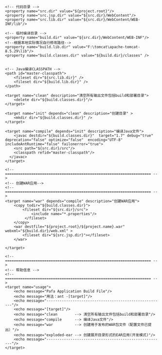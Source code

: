 <?xml version="1.0"  encoding="UTF-8"?>

<project name="Service_360" basedir="." default="war">
    <property environment="env" />
    <property name="project.root" value="${basedir}"/>
    <property name="project.name" value="Service_360"/>
    <property file="build.properties"/>
	
    <!-- 代码目录 -->
    <property name="src.dir" value="${project.root}"/>
    <property name="src.jsp.dir" value="${src.dir}/WebContent"/>
	<property name="src.lib.dir" value="${src.dir}/WebContent/WEB-INF/lib"/>

    <!-- 临时编译目录 -->
    <property name="build.dir" value="${src.dir}/WebContent/WEB-INF"/>
	<!--根据本地实际情况自行修改路径-->
    <property name="build.lib.dir" value="F:\tomcat\apache-tomcat-8.5.29\lib"/>
    <property name="build.classes.dir" value="${build.dir}/classes" />

		
    <!-- Java编译CLASSPATH -->
    <path id="master-classpath">
    	<fileset dir="${src.lib.dir}" />
    	<fileset dir="${build.lib.dir}" />
    </path>

    <target name="clean" description="清空所有输出文件包括build和部署目录">
        <delete dir="${build.classes.dir}"/>
    </target>
    
	<target name="init" depends="clean" description="创建目录" >
		<mkdir dir="${build.classes.dir}" />
	</target>    

    <target name="compile" depends="init" description="编译Java文件">
    	<javac destdir="${build.classes.dir}"  target="1.7" debug="true" deprecation="false" optimize="false"  encoding="UTF-8"  includeAntRuntime="false" failonerror="true">
		<src path="${src.dir}/src"/>
    	<classpath refid="master-classpath"/>
      </javac>
    </target>

    <!-- =================================================================== -->
    <!-- 创建WAR应用-->
    <!-- =================================================================== -->
    <target name="war" depends="compile" description="创建WAR应用">
    	<copy todir="${build.classes.dir}">
    		<fileset dir="${src.dir}/src">
    			<include name="*.properties"/>
    		 </fileset>
    	</copy>
    	<war destfile="${project.root}/${project.name}.war" webxml="${build.dir}/web.xml" >
        	<fileset dir="${src.jsp.dir}"></fileset>
    	</war>
    	
    </target>

    <!-- =================================================================== -->
    <!-- 帮助信息 -->
    <!-- =================================================================== -->
    <target name="usage">
        <echo message="Pafa Application Build File"/>
        <echo message="用法：ant -[target]"/>
        <echo message="------------------------------------------------------"/>
        <echo message="[target]"/>
        <echo message="clean        --> 清空所有输出文件包括build和部署目录"/>
        <echo message="compile      --> 编译Java文件"/>
        <echo message="war          --> 创建用于发布的WAR包文件（配置文件已提出）"/>
        <echo message="exploded-ear --> 创建展开目录形式的EAR应用(开发模式)"/>
        <echo message="------------------------------------------------------"/>
    </target>
</project>